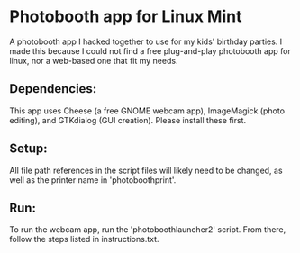# Photobooth app for Linux Mint
A photobooth app I hacked together to use for my kids' birthday parties. I made this because I could not find a free plug-and-play photobooth app for linux, nor a web-based one that fit my needs.

## Dependencies:
This app uses Cheese (a free GNOME webcam app), ImageMagick (photo editing), and GTKdialog (GUI creation). Please install these first.

## Setup:
All file path references in the script files will likely need to be changed, as well as the printer name in 'photoboothprint'.

## Run:
To run the webcam app, run the 'photoboothlauncher2' script. From there, follow the steps listed in instructions.txt.
